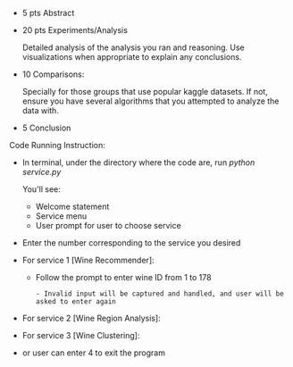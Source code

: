 - 5 pts Abstract

- 20 pts Experiments/Analysis

  Detailed analysis of the analysis you ran and reasoning. Use visualizations when appropriate to explain any conclusions.
- 10 Comparisons:

  Specially for those groups that use popular kaggle datasets. If not, ensure you have several algorithms that you attempted to analyze the data with.
  
- 5 Conclusion

Code Running Instruction:
- In terminal, under the directory where the code are, run <em>python service.py</em>

  You'll see: 
  
  - Welcome statement 
  - Service menu
  - User prompt for user to choose service
- Enter the number corresponding to the service you desired
- For service 1 [Wine Recommender]:
  - Follow the prompt to enter wine ID from 1 to 178
  
        - Invalid input will be captured and handled, and user will be asked to enter again
- For service 2 [Wine Region Analysis]:
- For service 3 [Wine Clustering]:
- or user can enter 4 to exit the program
